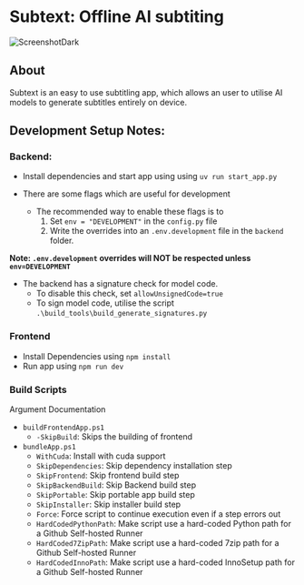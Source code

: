 # Subtext: Offline AI subtiting
![ScreenshotDark](https://github.com/user-attachments/assets/830b190b-d211-4d73-b1a1-db1fe013d4ae)

## About
Subtext is an easy to use subtitling app, which allows an user to utilise AI models to generate subtitles entirely on device.

## Development Setup Notes:
### Backend:
- Install dependencies and start app using using `uv run start_app.py`
      
- There are some flags which are useful for development
    - The recommended way to enable these flags is to 
        1. Set `env = "DEVELOPMENT"` in the `config.py` file
        2. Write the overrides into an `.env.development` file in the `backend` folder.

__Note: `.env.development` overrides will NOT be respected unless `env=DEVELOPMENT`__
      
- The backend has a signature check for model code.
    - To disable this check, set `allowUnsignedCode=true`
    - To sign model code, utilise the script `.\build_tools\build_generate_signatures.py`
  
### Frontend
- Install Dependencies using `npm install`
- Run app using `npm run dev`

### Build Scripts
Argument Documentation
- `buildFrontendApp.ps1`
    - `-SkipBuild`: Skips the building of frontend
- `bundleApp.ps1`
    - `WithCuda`: Install with cuda support
    - `SkipDependencies`: Skip dependency installation step
    - `SkipFrontend`: Skip frontend build step
    - `SkipBackendBuild`: Skip Backend build step
    - `SkipPortable`: Skip portable app build step
    - `SkipInstaller`: Skip installer build step
    - `Force`: Force script to continue execution even if a step errors out
    - `HardCodedPythonPath`: Make script use a hard-coded Python path for a Github Self-hosted Runner
    - `HardCoded7ZipPath`: Make script use a hard-coded 7zip path for a Github Self-hosted Runner
    - `HardCodedInnoPath`: Make script use a hard-coded InnoSetup path for a Github Self-hosted Runner
